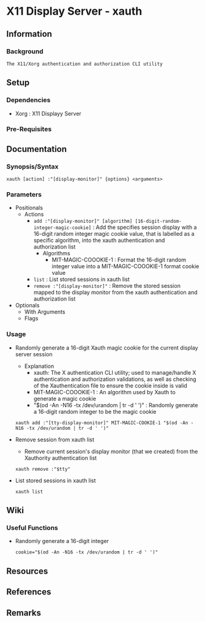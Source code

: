 # X11 Display Server - xauth 

## Information
### Background
```
The X11/Xorg authentication and authorization CLI utility
```

## Setup
### Dependencies
+ Xorg : X11 Displayy Server
### Pre-Requisites

## Documentation
### Synopsis/Syntax
```console
xauth [action] :"[display-monitor]" {options} <arguments>
```
### Parameters
- Positionals
    - Actions
        - `add :"[display-monitor]" [algorithm] [16-digit-random-integer-magic-cookie]` : Add the specifies session display with a 16-digit random integer magic cookie value, that is labelled as a specific algorithm, into the xauth authentication and authorization list
            - Algorithms
                + MIT-MAGIC-COOOKIE-1 : Format the 16-digit random integer value into a MIT-MAGIC-COOOKIE-1 format cookie value
        + `list` : List stored sessions in xauth list
        + `remove :"[display-monitor]"` : Remove the stored session mapped to the display monitor from the xauth authentication and authorization list
- Optionals
    - With Arguments
    - Flags
### Usage
- Randomly generate a 16-digit Xauth magic cookie for the current display server session
    - Explanation
        + xauth: The X authentication CLI utility; used to manage/handle X authentication and authorization validations, as well as checking of the Xauthentication file to ensure the cookie inside is valid
        + MIT-MAGIC-COOOKIE-1 : An algorithm used by Xauth to generate a magic cookie
        + "$(od -An -N16 -tx /dev/urandom | tr -d ' ')" : Randomly generate a 16-digit random integer to be the magic cookie
    ```console
    xauth add :"[tty-display-monitor]" MIT-MAGIC-COOKIE-1 "$(od -An -N16 -tx /dev/urandom | tr -d ' ')"
    ```

- Remove session from xauth list
    + Remove current session's display monitor (that we created) from the Xauthority authentication list
    ```console
    xauth remove :"$tty"
    ```

- List stored sessions in xauth list
    ```console
    xauth list
    ```

## Wiki

### Useful Functions
- Randomly generate a 16-digit integer
    ```console
    cookie="$(od -An -N16 -tx /dev/urandom | tr -d ' ')"
    ```

## Resources

## References

## Remarks

